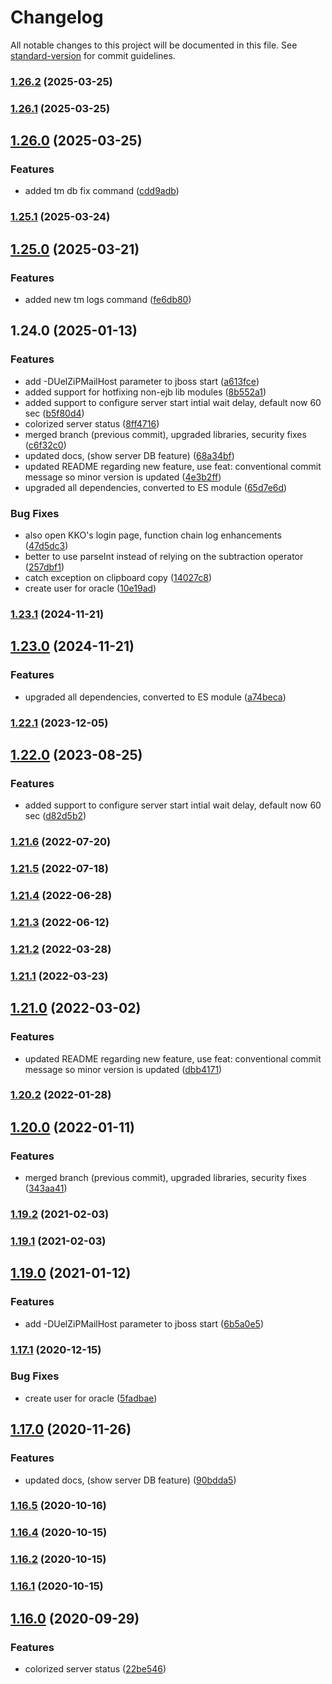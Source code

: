 # Changelog

All notable changes to this project will be documented in this file. See [standard-version](https://github.com/conventional-changelog/standard-version) for commit guidelines.

### [1.26.2](https://github.com/potpiejimmy/txm-cli/compare/v1.26.1...v1.26.2) (2025-03-25)

### [1.26.1](https://github.com/potpiejimmy/txm-cli/compare/v1.26.0...v1.26.1) (2025-03-25)

## [1.26.0](https://github.com/potpiejimmy/txm-cli/compare/v1.25.1...v1.26.0) (2025-03-25)


### Features

* added tm db fix command ([cdd9adb](https://github.com/potpiejimmy/txm-cli/commit/cdd9adb7211f04fd7a01fb73a9575f5d79af740d))

### [1.25.1](https://github.com/potpiejimmy/txm-cli/compare/v1.25.0...v1.25.1) (2025-03-24)

## [1.25.0](https://github.com/potpiejimmy/txm-cli/compare/v1.24.0...v1.25.0) (2025-03-21)


### Features

* added new tm logs command ([fe6db80](https://github.com/potpiejimmy/txm-cli/commit/fe6db80a3fe32dff0ab4c01cbf574e251ab68fc1))

## 1.24.0 (2025-01-13)


### Features

* add -DUelZiPMailHost parameter to jboss start ([a613fce](https://github.com/potpiejimmy/txm-cli/commit/a613fced0c3ce258992a789838d6f8d28ff15129))
* added support for hotfixing non-ejb lib modules ([8b552a1](https://github.com/potpiejimmy/txm-cli/commit/8b552a1eac55eb5f0027f2c12c4c79778b8759eb))
* added support to configure server start intial wait delay, default now 60 sec ([b5f80d4](https://github.com/potpiejimmy/txm-cli/commit/b5f80d4aaae1cc168c6141e5439f2546c2e22ab3))
* colorized server status ([8ff4716](https://github.com/potpiejimmy/txm-cli/commit/8ff47164a7981db3892bc8b63f65c678301496f1))
* merged branch (previous commit), upgraded libraries, security fixes ([c6f32c0](https://github.com/potpiejimmy/txm-cli/commit/c6f32c069b77e4bd33e1e1b02fea7508b2d6630c))
* updated docs, (show server DB feature) ([68a34bf](https://github.com/potpiejimmy/txm-cli/commit/68a34bf43ec3393d22a996c8121f24d4e48d8a15))
* updated README regarding new feature, use feat: conventional commit message so minor version is updated ([4e3b2ff](https://github.com/potpiejimmy/txm-cli/commit/4e3b2ff6b171cbea559d53129352d5fc5850190f))
* upgraded all dependencies, converted to ES module ([65d7e6d](https://github.com/potpiejimmy/txm-cli/commit/65d7e6dd3798bd7aaeeed21fef59ac7568366e55))


### Bug Fixes

* also open KKO's login page, function chain log enhancements ([47d5dc3](https://github.com/potpiejimmy/txm-cli/commit/47d5dc349144cf87d09ccbf85b2a7dd51cd67e38))
* better to use parseInt instead of relying on the subtraction operator ([257dbf1](https://github.com/potpiejimmy/txm-cli/commit/257dbf1e64dda93aa55ba7519fd22dc4bc4000b1))
* catch exception on clipboard copy ([14027c8](https://github.com/potpiejimmy/txm-cli/commit/14027c809124a40c6cae2f7122743f8474b7901b))
* create user for oracle ([10e19ad](https://github.com/potpiejimmy/txm-cli/commit/10e19ad42f7f7912ffaa022203fa470c3a5e4cda))

### [1.23.1](https://github.com/potpiejimmy/txm-cli/compare/v1.23.0...v1.23.1) (2024-11-21)

## [1.23.0](https://github.com/potpiejimmy/txm-cli/compare/v1.22.1...v1.23.0) (2024-11-21)


### Features

* upgraded all dependencies, converted to ES module ([a74beca](https://github.com/potpiejimmy/txm-cli/commit/a74beca1275164b7c0f60f9257a07e106ccb6f68))

### [1.22.1](https://github.com/potpiejimmy/txm-cli/compare/v1.22.0...v1.22.1) (2023-12-05)

## [1.22.0](https://github.com/potpiejimmy/txm-cli/compare/v1.21.6...v1.22.0) (2023-08-25)


### Features

* added support to configure server start intial wait delay, default now 60 sec ([d82d5b2](https://github.com/potpiejimmy/txm-cli/commit/d82d5b21556baa6f78cbe4a5c901884a08ceea5e))

### [1.21.6](https://github.com/potpiejimmy/txm-cli/compare/v1.21.5...v1.21.6) (2022-07-20)

### [1.21.5](https://github.com/potpiejimmy/txm-cli/compare/v1.21.4...v1.21.5) (2022-07-18)

### [1.21.4](https://github.com/potpiejimmy/txm-cli/compare/v1.21.2...v1.21.4) (2022-06-28)

### [1.21.3](https://github.com/potpiejimmy/txm-cli/compare/v1.21.2...v1.21.3) (2022-06-12)

### [1.21.2](https://github.com/potpiejimmy/txm-cli/compare/v1.21.1...v1.21.2) (2022-03-28)

### [1.21.1](https://github.com/potpiejimmy/txm-cli/compare/v1.21.0...v1.21.1) (2022-03-23)

## [1.21.0](https://github.com/potpiejimmy/txm-cli/compare/v1.20.2...v1.21.0) (2022-03-02)


### Features

* updated README regarding new feature, use feat: conventional commit message so minor version is updated ([dbb4171](https://github.com/potpiejimmy/txm-cli/commit/dbb4171acc791efd6a131ef2df5f6c41b134ffb6))

### [1.20.2](https://github.com/potpiejimmy/txm-cli/compare/v1.20.0...v1.20.2) (2022-01-28)

## [1.20.0](https://github.com/potpiejimmy/txm-cli/compare/v1.19.3...v1.20.0) (2022-01-11)


### Features

* merged branch (previous commit), upgraded libraries, security fixes ([343aa41](https://github.com/potpiejimmy/txm-cli/commit/343aa416338fcda1ded6a5e7b2bddafda5d06248))

### [1.19.2](https://github.com/potpiejimmy/txm-cli/compare/v1.19.1...v1.19.2) (2021-02-03)

### [1.19.1](https://github.com/potpiejimmy/txm-cli/compare/v1.19.0...v1.19.1) (2021-02-03)

## [1.19.0](https://github.com/potpiejimmy/txm-cli/compare/v1.17.1...v1.19.0) (2021-01-12)


### Features

* add -DUelZiPMailHost parameter to jboss start ([6b5a0e5](https://github.com/potpiejimmy/txm-cli/commit/6b5a0e56a3015b13cd4bbdd78997363cdf6fb018))

### [1.17.1](https://github.com/potpiejimmy/txm-cli/compare/v1.17.0...v1.17.1) (2020-12-15)


### Bug Fixes

* create user for oracle ([5fadbae](https://github.com/potpiejimmy/txm-cli/commit/5fadbaea95d7276e0524521692d1a9bf15530664))

## [1.17.0](https://github.com/potpiejimmy/txm-cli/compare/v1.16.5...v1.17.0) (2020-11-26)


### Features

* updated docs, (show server DB feature) ([90bdda5](https://github.com/potpiejimmy/txm-cli/commit/90bdda50e66668ed8f5b3017973700dee736d8cd))

### [1.16.5](https://github.com/potpiejimmy/txm-cli/compare/v1.16.4...v1.16.5) (2020-10-16)

### [1.16.4](https://github.com/potpiejimmy/txm-cli/compare/v1.16.3...v1.16.4) (2020-10-15)

### [1.16.2](https://github.com/potpiejimmy/txm-cli/compare/v1.16.1...v1.16.2) (2020-10-15)

### [1.16.1](https://github.com/potpiejimmy/txm-cli/compare/v1.16.0...v1.16.1) (2020-10-15)

## [1.16.0](https://github.com/potpiejimmy/txm-cli/compare/v0.15.1...v1.16.0) (2020-09-29)


### Features

* colorized server status ([22be546](https://github.com/potpiejimmy/txm-cli/commit/22be5461c8a6bdc2e593de5a1949fb5694ffb392))
